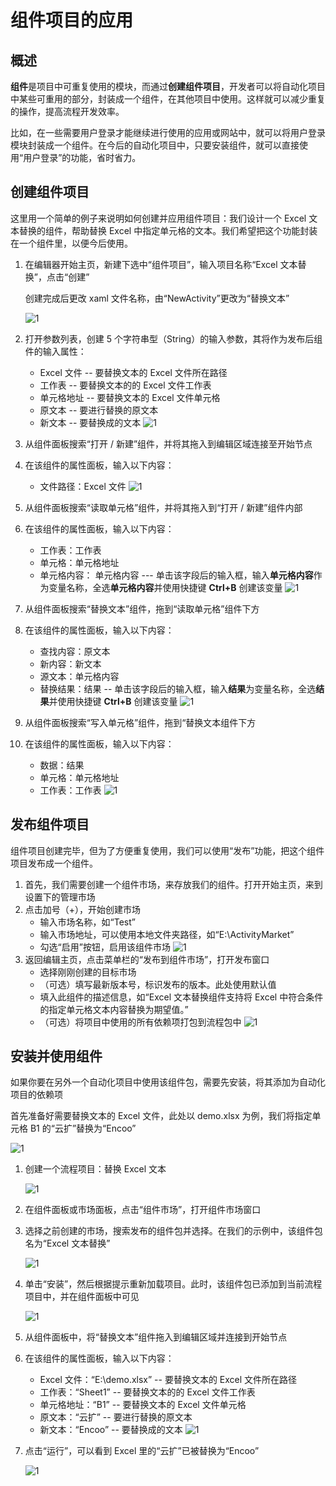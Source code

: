 # 组件项目的应用

## 概述

**组件**是项目中可重复使用的模块，而通过**创建组件项目**，开发者可以将自动化项目中某些可重用的部分，封装成一个组件，在其他项目中使用。这样就可以减少重复的操作，提高流程开发效率。

比如，在一些需要用户登录才能继续进行使用的应用或网站中，就可以将用户登录模块封装成一个组件。在今后的自动化项目中，只要安装组件，就可以直接使用“用户登录”的功能，省时省力。

## 创建组件项目

这里用一个简单的例子来说明如何创建并应用组件项目：我们设计一个 Excel 文本替换的组件，帮助替换 Excel 中指定单元格的文本。我们希望把这个功能封装在一个组件里，以便今后使用。

1. 在编辑器开始主页，新建下选中“组件项目”，输入项目名称“Excel 文本替换”，点击“创建”

    创建完成后更改 xaml 文件名称，由“NewActivity”更改为“替换文本”

    ![1](https://docimages.blob.core.chinacloudapi.cn/images/Studio/Extra/Library/new%20Library.png)

2. 打开参数列表，创建 5 个字符串型（String）的输入参数，其将作为发布后组件的输入属性：
    - Excel 文件 -- 要替换文本的 Excel 文件所在路径
    - 工作表 -- 要替换文本的的 Excel 文件工作表
    - 单元格地址 -- 要替换文本的 Excel 文件单元格
    - 原文本 -- 要进行替换的原文本
    - 新文本 -- 要替换成的文本
    ![1](https://docimages.blob.core.chinacloudapi.cn/images/Studio/Extra/Library/arguments.png)

3. 从组件面板搜索“打开 / 新建”组件，并将其拖入到编辑区域连接至开始节点
4. 在该组件的属性面板，输入以下内容：
    - 文件路径：Excel 文件
    ![1](https://docimages.blob.core.chinacloudapi.cn/images/Studio/Extra/Library/openNew.png)
5. 从组件面板搜索“读取单元格”组件，并将其拖入到“打开 / 新建”组件内部
6. 在该组件的属性面板，输入以下内容：
    - 工作表：工作表
    - 单元格：单元格地址
    - 单元格内容： 单元格内容 --- 单击该字段后的输入框，输入**单元格内容**作为变量名称，全选**单元格内容**并使用快捷键 **Ctrl+B** 创建该变量
    ![1](https://docimages.blob.core.chinacloudapi.cn/images/Studio/Extra/Library/readCell.png)
7. 从组件面板搜索“替换文本”组件，拖到“读取单元格”组件下方
8. 在该组件的属性面板，输入以下内容：
    - 查找内容：原文本
    - 新内容：新文本
    - 源文本：单元格内容
    - 替换结果：结果 -- 单击该字段后的输入框，输入**结果**为变量名称，全选**结果**并使用快捷键 **Ctrl+B** 创建该变量
    ![1](https://docimages.blob.core.chinacloudapi.cn/images/Studio/Extra/Library/replaceText.png)
9. 从组件面板搜索“写入单元格”组件，拖到“替换文本组件下方
10. 在该组件的属性面板，输入以下内容：
     - 数据：结果
     - 单元格：单元格地址
     - 工作表：工作表
    ![1](https://docimages.blob.core.chinacloudapi.cn/images/Studio/Extra/Library/writeCell.png)

## 发布组件项目

组件项目创建完毕，但为了方便重复使用，我们可以使用“发布”功能，把这个组件项目发布成一个组件。

1. 首先，我们需要创建一个组件市场，来存放我们的组件。打开开始主页，来到设置下的管理市场
2. 点击加号（+），开始创建市场
    - 输入市场名称，如“Test”
    - 输入市场地址，可以使用本地文件夹路径，如“E:\ActivityMarket”
    - 勾选“启用”按钮，启用该组件市场
    ![1](https://docimages.blob.core.chinacloudapi.cn/images/Studio/Extra/Library/manageMarkets.png)
3. 返回编辑主页，点击菜单栏的“发布到组件市场”，打开发布窗口
    - 选择刚刚创建的目标市场
    - （可选）填写最新版本号，标识发布的版本。此处使用默认值
    - 填入此组件的描述信息，如“Excel 文本替换组件支持将 Excel 中符合条件的指定单元格文本内容替换为期望值。”
    - （可选）将项目中使用的所有依赖项打包到流程包中
    ![1](https://docimages.blob.core.chinacloudapi.cn/images/Studio/Extra/Library/publish.png)

## 安装并使用组件

如果你要在另外一个自动化项目中使用该组件包，需要先安装，将其添加为自动化项目的依赖项

首先准备好需要替换文本的 Excel 文件，此处以 demo.xlsx 为例，我们将指定单元格 B1 的“云扩”替换为“Encoo”

![1](https://docimages.blob.core.chinacloudapi.cn/images/Studio/Extra/Library/demoFile.png)

1. 创建一个流程项目：替换 Excel 文本

    ![1](https://docimages.blob.core.chinacloudapi.cn/images/Studio/Extra/Library/newWorkflow.png)

2. 在组件面板或市场面板，点击“组件市场”，打开组件市场窗口
3. 选择之前创建的市场，搜索发布的组件包并选择。在我们的示例中，该组件包名为“Excel 文本替换”

    ![1](https://docimages.blob.core.chinacloudapi.cn/images/Studio/Extra/Library/install.png)

4. 单击“安装”，然后根据提示重新加载项目。此时，该组件包已添加到当前流程项目中，并在组件面板中可见

    ![1](https://docimages.blob.core.chinacloudapi.cn/images/Studio/Extra/Library/replaceTextActivity.png)

5. 从组件面板中，将“替换文本”组件拖入到编辑区域并连接到开始节点
6. 在该组件的属性面板，输入以下内容：
    - Excel 文件：“E:\demo.xlsx” -- 要替换文本的 Excel 文件所在路径
    - 工作表：“Sheet1” -- 要替换文本的的 Excel 文件工作表
    - 单元格地址：“B1” -- 要替换文本的 Excel 文件单元格
    - 原文本：“云扩” -- 要进行替换的原文本
    - 新文本：“Encoo” -- 要替换成的文本
    ![1](https://docimages.blob.core.chinacloudapi.cn/images/Studio/Extra/Library/useReplaceText.png)

7. 点击“运行”，可以看到 Excel 里的“云扩”已被替换为“Encoo”

    ![1](https://docimages.blob.core.chinacloudapi.cn/images/Studio/Extra/Library/result.png)
